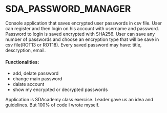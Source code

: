 # SDA_PASSWORD_MANAGER
Console application that saves encrypted user passwords in csv file. 
User can register and then login on his account with username and password. Password to login is saved encrypted with SHA256.
User can save any number of passwords and choose an encryption type that will be save in csv file(ROT13 or ROT18).
Every saved password may have: title, descryption, email.
#### Functionalities: 
- add, delate password 
- change main password 
- dalate account 
- show my encrypted or decrypted passwords

Application is SDAcademy class exercise. Leader gave us an idea and guidelines. 
But 100% of code I wrote myself.
